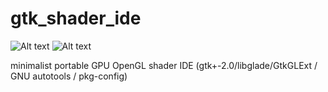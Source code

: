 gtk_shader_ide
==============

![Alt text](https://github.com/mbohun/gtk_shader_ide/raw/master/doc/small_gsc_screenshot_20041008.png "2004-10-08")
![Alt text](https://github.com/mbohun/gtk_shader_ide/raw/master/doc/small_gsc_screenshot_20041019.png "2004-10-19")

minimalist portable GPU OpenGL shader IDE (gtk+-2.0/libglade/GtkGLExt / GNU autotools / pkg-config)
